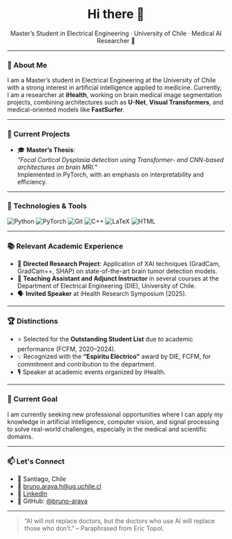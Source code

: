 <h1 align="center">Hi there 👋</h1>
<p align="center">Master’s Student in Electrical Engineering · University of Chile · Medical AI Researcher 🧠</p>

---

### 🧠 About Me

I am a Master’s student in Electrical Engineering at the University of Chile with a strong interest in artificial intelligence applied to medicine. Currently, I am a researcher at **iHealth**, working on brain medical image segmentation projects, combining architectures such as **U-Net**, **Visual Transformers**, and medical-oriented models like **FastSurfer**.

---

### 🧪 Current Projects

- 🎓 **Master’s Thesis**:  
  *"Focal Cortical Dysplasia detection using Transformer- and CNN-based architectures on brain MRI."*  
  Implemented in PyTorch, with an emphasis on interpretability and efficiency.

---

### 🔧 Technologies & Tools

![Python](https://img.shields.io/badge/Python-3776AB?style=for-the-badge&logo=python&logoColor=white)
![PyTorch](https://img.shields.io/badge/PyTorch-EE4C2C?style=for-the-badge&logo=pytorch&logoColor=white)
![Git](https://img.shields.io/badge/Git-F05032?style=for-the-badge&logo=git&logoColor=white)
![C++](https://img.shields.io/badge/C++-00599C?style=for-the-badge&logo=c%2B%2B&logoColor=white)
![LaTeX](https://img.shields.io/badge/LaTeX-47A141?style=for-the-badge&logo=latex&logoColor=white)
![HTML](https://img.shields.io/badge/HTML-E34F26?style=for-the-badge&logo=html5&logoColor=white)

---

### 📚 Relevant Academic Experience

- 📍 **Directed Research Project**: Application of XAI techniques (GradCam, GradCam++, SHAP) on state-of-the-art brain tumor detection models.
- 🧠 **Teaching Assistant and Adjunct Instructor** in several courses at the Department of Electrical Engineering (DIE), University of Chile.
- 🗣️ **Invited Speaker** at iHealth Research Symposium (2025).

---

### 🏆 Distinctions

- ⭐ Selected for the **Outstanding Student List** due to academic performance (FCFM, 2020–2024).
- 💡 Recognized with the **“Espíritu Eléctrico”** award by DIE, FCFM, for commitment and contribution to the department.
- 🎙️ Speaker at academic events organized by iHealth.

---

### 🎯 Current Goal

I am currently seeking new professional opportunities where I can apply my knowledge in artificial intelligence, computer vision, and signal processing to solve real-world challenges, especially in the medical and scientific domains.

---

### 📫 Let's Connect

- 📍 Santiago, Chile  
- 📧 bruno.araya.h@ug.uchile.cl  
- 💼 [LinkedIn](https://www.linkedin.com/in/bruno-araya-hernandez/)
- 🐙 GitHub: [@bruno-araya](https://github.com/bruno-araya)

---

> “AI will not replace doctors, but the doctors who use AI will replace those who don’t.” – Paraphrased from Eric Topol.

